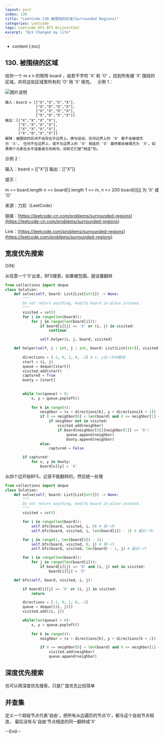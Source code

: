 ```yaml
---
layout: post
index: 130
title: "LeetCode-130.被围绕的区域(Surrounded Regions)"
categories: Leetcode
tags: Leetcode DFS BFS DisjointSet
excerpt: "KLV Changed my life"
---
```


* content
{:toc}

## 130. 被围绕的区域

给你一个 m x n 的矩阵 board ，由若干字符 'X' 和 'O' ，找到所有被 'X' 围绕的区域，并将这些区域里所有的 'O' 用 'X' 填充。
 
示例 1：

![图片说明]({{site.static}}/images/leetcode-algorithm-130.png)

```
输入：board = [["X","X","X","X"],
              ["X","O","O","X"],
              ["X","X","O","X"],
              ["X","O","X","X"]]
输出：[["X","X","X","X"],
      ["X","X","X","X"],
      ["X","X","X","X"],
      ["X","O","X","X"]]
解释：被围绕的区间不会存在于边界上，换句话说，任何边界上的 'O' 都不会被填充为 'X'。 任何不在边界上，或不与边界上的 'O' 相连的 'O' 最终都会被填充为 'X'。如果两个元素在水平或垂直方向相邻，则称它们是“相连”的。
```

示例 2：

输入：board = [["X"]]
输出：[["X"]]
 

提示：

m == board.length
n == board[i].length
1 <= m, n <= 200
board[i][j] 为 'X' 或 'O'

来源：力扣（LeetCode）

链接：[https://leetcode-cn.com/problems/surrounded-regions](https://leetcode-cn.com/problems/surrounded-regions)

Link：[https://leetcode.com/problems/surrounded-regions](https://leetcode.com/problems/surrounded-regions)

## 宽度优先搜索

O(N)

从任意一个'0'出发，BFS搜索，如果被包围，就设置翻转

```python
from collections import deque
class Solution:
    def solve(self, board: List[List[str]]) -> None:
        """
        Do not return anything, modify board in-place instead.
        """
        visited = set()
        for i in range(len(board)):
            for j in range(len(board[i])):
                if board[i][j] == 'X' or (i, j) in visited:
                    continue

                self.helper(i, j, board, visited)

    def helper(self, i : int, j : int, board: List[List[str]], visited: set):
        
        directions = [-1, 0, 1, 0, -1] # x, y合一方向数组
        start = (i, j)
        queue = deque([start])
        visited.add(start)
        captured = True
        booty = [start]
        
        
        while len(queue) > 0:
            x, y = queue.popleft()
            
            for k in range(4):
                neighbor = (x + directions[k], y + directions[k + 1])
                if 0 <= neighbor[0] < len(board) and 0 <= neighbor[1] < len(board[i]):
                    if neighbor not in visited:
                        visited.add(neighbor)
                        if board[neighbor[0]][neighbor[1]] == 'O':
                            queue.append(neighbor)
                            booty.append(neighbor)
                else:
                    captured = False

        if captured:
            for x, y in booty:
                board[x][y] = 'X'
```

从四个边开始BFS，记录不能翻转的，然后统一处理

```python
from collections import deque
class Solution:
    def solve(self, board: List[List[str]]) -> None:       
        """
        Do not return anything, modify board in-place instead.
        """
        visited = set()

        for i in range(len(board)):
            self.bfs(board, visited, i, 0) # 第一列
            self.bfs(board, visited, i, len(board[i]) - 1) # 最后一列

        for j in range(1, len(board[0]) - 1):
            self.bfs(board, visited, 0, j) # 第一行
            self.bfs(board, visited, len(board) - 1, j) # 最后一行

        for i in range(len(board)):
            for j in range(len(board[i])):
                if board[i][j] == 'O' and (i, j) not in visited:
                    board[i][j] = 'X'

    def bfs(self, board, visited, i, j):

        if board[i][j] == 'X' or (i, j) in visited:
            return

        directions = [-1, 0, 1, 0, -1]
        queue = deque([(i, j)])
        visited.add((i, j))

        while(len(queue) > 0):
            x, y = queue.popleft()
            
            for k in range(4):
                neighbor = (x + directions[k], y + directions[k + 1])

                if 0 <= neighbor[0] < len(board) and 0 <= neighbor[1] < len(board[i]) and neighbor not in visited and board[neighbor[0]][neighbor[1]] == 'O':
                    visited.add(neighbor)
                    queue.append(neighbor)
```

## 深度优先搜索

也可以用深度优先搜索，只是广度优先比较简单

## 并查集

定义一个超级节点代表'自由'，把所有从边遍历的节点'0'，都与这个自由节点相连， 最后没有与'自由'节点相连的同一翻转成'X'

--End--